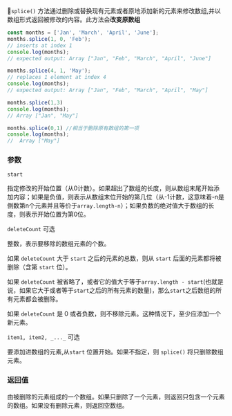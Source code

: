 `splice()` 方法通过删除或替换现有元素或者原地添加新的元素来修改数组,并以数组形式返回被修改的内容。此方法会**改变原数组**


```js
const months = ['Jan', 'March', 'April', 'June'];
months.splice(1, 0, 'Feb');
// inserts at index 1
console.log(months);
// expected output: Array ["Jan", "Feb", "March", "April", "June"]

months.splice(4, 1, 'May');
// replaces 1 element at index 4
console.log(months);
// expected output: Array ["Jan", "Feb", "March", "April", "May"]

months.splice(1,3)
console.log(months);
// Array ["Jan", "May"]

months.splice(0,1) //相当于删除原有数组的第一项
console.log(months);
//  Array ["May"]


```

### 参数

`start​`

指定修改的开始位置（从0计数）。如果超出了数组的长度，则从数组末尾开始添加内容；如果是负值，则表示从数组末位开始的第几位（从-1计数，这意味着-n是倒数第n个元素并且等价于`array.length-n`）；如果负数的绝对值大于数组的长度，则表示开始位置为第0位。

`deleteCount`  可选

整数，表示要移除的数组元素的个数。

如果  `deleteCount`  大于  `start`  之后的元素的总数，则从  `start`  后面的元素都将被删除（含第  `start`  位）。

如果  `deleteCount`  被省略了，或者它的值大于等于`array.length - start`(也就是说，如果它大于或者等于`start`之后的所有元素的数量)，那么`start`之后数组的所有元素都会被删除。

如果  `deleteCount`  是 0 或者负数，则不移除元素。这种情况下，至少应添加一个新元素。

`item1, item2, _..._` 可选

要添加进数组的元素,从`start`  位置开始。如果不指定，则  `splice()`  将只删除数组元素。

### 返回值

由被删除的元素组成的一个数组。如果只删除了一个元素，则返回只包含一个元素的数组。如果没有删除元素，则返回空数组。
<!--stackedit_data:
eyJoaXN0b3J5IjpbMTAyNjMwODMwNiwxNTg2NTI1MzMwLC0xMj
A2NjU5MjIyLC0xNzAyODMwNDY4XX0=
-->